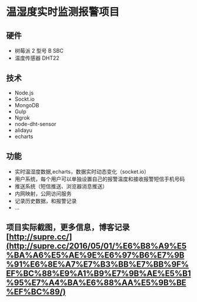 # 温湿度实时监测报警项目

## 硬件
* 树莓派 2 型号 B SBC
* 温度传感器 DHT22

## 技术
* Node.js
* Sockt.io
* MongoDB
* Gulp
* Ngrok
* node-dht-sensor
* alidayu
* echarts

## 功能
* 实时温湿度数据,echarts，数据实时动态变化（socket.io）
* 用户系统，每个用户可以单独设置自己的报警温度和接收报警短信手机号码
* 推送系统（短信推送、浏览器消息推送）
* 内网映射，公网访问服务
* 记录历史数据，和报警记录
* ...

## 项目实际截图，更多信息，博客记录[http://supre.cc/](http://supre.cc/2016/05/01/%E6%B8%A9%E5%BA%A6%E5%AE%9E%E6%97%B6%E7%9B%91%E6%8E%A7%E7%B3%BB%E7%BB%9F%EF%BC%88%E9%A1%B9%E7%9B%AE%E5%B1%95%E7%A4%BA%E6%88%AA%E5%9B%BE%EF%BC%89/)

